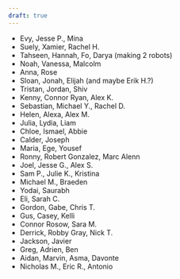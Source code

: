 ```yaml
---
draft: true
---
```



- Evy, Jesse P., Mina
- Suely, Xamier, Rachel H.
- Tahseen, Hannah, Fo, Darya (making 2 robots)
- Noah, Vanessa, Malcolm
- Anna, Rose
- Sloan, Jonah, Elijah (and maybe Erik H.?)
- Tristan, Jordan, Shiv
- Kenny, Connor Ryan, Alex K. 
- Sebastian, Michael Y., Rachel D.
- Helen, Alexa, Alex M.
- Julia, Lydia, Liam
- Chloe, Ismael, Abbie
- Calder, Joseph
- Maria, Ege, Yousef
- Ronny, Robert Gonzalez, Marc Alenn
- Joel, Jesse G., Alex S.
- Sam P., Julie K., Kristina
- Michael M., Braeden
- Yodai, Saurabh
- Eli, Sarah C.
- Gordon, Gabe, Chris T.
- Gus, Casey, Kelli
- Connor Rosow, Sara M.
- Derrick, Robby Gray, Nick T.
- Jackson, Javier
- Greg, Adrien, Ben 
- Aidan, Marvin, Asma, Davonte
- Nicholas M., Eric R., Antonio
